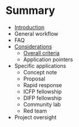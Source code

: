 # Summary

* [Introduction](README.md)
* General workflow
* FAQ
* [Considerations](chapter1.md)
  * [Overall criteria](overall-criteria.md)
  * Application pointers
* Specific applications
  * Concept note
  * Proposal
  * Rapid response
  * ICFP fellowship
  * DIFP fellowship
  * Community lab
  * Red team
* Project oversight



